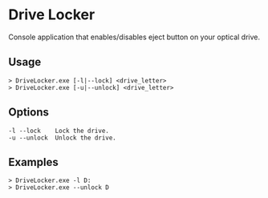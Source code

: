 # Drive Locker
Console application that enables/disables eject button on your optical drive.

## Usage

```
> DriveLocker.exe [-l|--lock] <drive_letter>
> DriveLocker.exe [-u|--unlock] <drive_letter>
```

## Options

```
-l --lock    Lock the drive.
-u --unlock  Unlock the drive.
```

## Examples

```
> DriveLocker.exe -l D:
> DriveLocker.exe --unlock D
```

